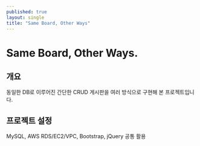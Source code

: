 ```yaml
---
published: true
layout: single
title: "Same Board, Other Ways"
---
```


# Same Board, Other Ways.

개요
---

동일한 DB로 이루어진 간단한 CRUD 게시판을 여러 방식으로 구현해 본 프로젝트입니다.


프로젝트 설정
---

MySQL, AWS RDS/EC2/VPC, Bootstrap, jQuery 공통 활용 


